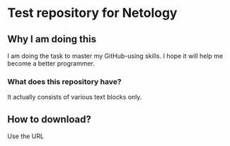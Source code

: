 # Test repository for Netology
## Why I am doing this
I am doing the task to master my GitHub-using skills. I hope it will help me become a better programmer. 
### What does this repository have?
It actually consists of various text blocks only.
## How to download?
Use the URL
